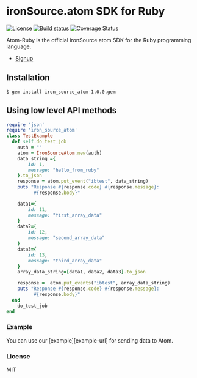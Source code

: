 # ironSource.atom SDK for Ruby
[![License][license-image]][license-url]
[![Build status][travis-image]][travis-url]
[![Coverage Status][coveralls-image]][coveralls-url]

Atom-Ruby is the official ironSource.atom SDK for the Ruby programming language.

- [Signup](https://atom.ironsrc.com/#/signup)

## Installation
```gem
$ gem install iron_source_atom-1.0.0.gem
```
## Using low level API methods
```ruby
require 'json'
require 'iron_source_atom'
class TestExample 
  def self.do_test_job
    auth = ""
    atom = IronSourceAtom.new(auth)
    data_string ={
        id: 1,
        message: "hello_from_ruby"
    }.to_json
    response = atom.put_event("ibtest", data_string)
    puts "Response #{response.code} #{response.message}:
          #{response.body}"

    data1={
        id: 11,
        message: "first_array_data"
    }
    data2={
        id: 12,
        message: "second_array_data"
    }
    data3={
        id: 13,
        message: "third_array_data"
    }
    array_data_string=[data1, data2, data3].to_json

    response =  atom.put_events("ibtest", array_data_string)
    puts "Response #{response.code} #{response.message}:
          #{response.body}"
  end
    do_test_job
end
```
### Example

You can use our [example][example-url] for sending data to Atom.

### License
MIT

[license-image]: https://img.shields.io/badge/license-MIT-blue.svg?style=flat-square
[license-url]: LICENSE.txt
[travis-image]: https://travis-ci.org/ironSource/atom-ruby.svg?branch=feature%2FISA-359
[travis-url]: https://travis-ci.org/ironSource/atom-ruby
[coveralls-image]: https://coveralls.io/repos/github/ironSource/atom-ruby/badge.svg?branch=feature%2FISA-359
[coveralls-url]: https://coveralls.io/github/ironSource/atom-ruby?branch=feature%2FISA-359

